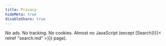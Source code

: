 ```yaml
---
title: Privacy
hideMeta: true
disableShare: true
---
```


No ads. No tracking. No cookies. Almost no JavaScript (except [Search]({{< relref "search.md" >}}) page).
